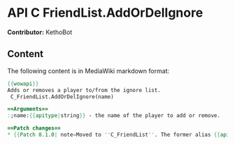 # API C FriendList.AddOrDelIgnore

**Contributor:** KethoBot

## Content

The following content is in MediaWiki markdown format:

```mediawiki
{{wowapi}}
Adds or removes a player to/from the ignore list.
 C_FriendList.AddOrDelIgnore(name)

==Arguments==
:;name:{{apitype|string}} - the name of the player to add or remove.

==Patch changes==
* {{Patch 8.1.0| note=Moved to ''C_FriendList''. The former alias {{api|AddOrDelIgnore}} is deprecated and will be removed in the following expansion.}}
```